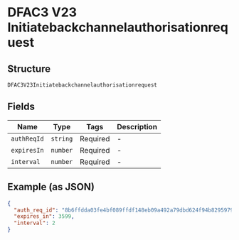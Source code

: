 
# DFAC3 V23 Initiatebackchannelauthorisationrequest

## Structure

`DFAC3V23Initiatebackchannelauthorisationrequest`

## Fields

| Name | Type | Tags | Description |
|  --- | --- | --- | --- |
| `authReqId` | `string` | Required | - |
| `expiresIn` | `number` | Required | - |
| `interval` | `number` | Required | - |

## Example (as JSON)

```json
{
  "auth_req_id": "8b6ffdda03fe4bf089ffdf148eb09a492a79dbd624f94b82959790192dbdca43",
  "expires_in": 3599,
  "interval": 2
}
```

